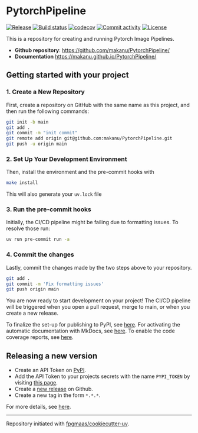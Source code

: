 # PytorchPipeline

[![Release](https://img.shields.io/github/v/release/makanu/PytorchPipeline)](https://img.shields.io/github/v/release/makanu/PytorchPipeline)
[![Build status](https://img.shields.io/github/actions/workflow/status/makanu/PytorchPipeline/main.yml?branch=main)](https://github.com/makanu/PytorchPipeline/actions/workflows/main.yml?query=branch%3Amain)
[![codecov](https://codecov.io/gh/makanu/PytorchPipeline/branch/main/graph/badge.svg)](https://codecov.io/gh/makanu/PytorchPipeline)
[![Commit activity](https://img.shields.io/github/commit-activity/m/makanu/PytorchPipeline)](https://img.shields.io/github/commit-activity/m/makanu/PytorchPipeline)
[![License](https://img.shields.io/github/license/makanu/PytorchPipeline)](https://img.shields.io/github/license/makanu/PytorchPipeline)

This is a repository for creating and running Pytorch Image Pipelines.

- **Github repository**: <https://github.com/makanu/PytorchPipeline/>
- **Documentation** <https://makanu.github.io/PytorchPipeline/>

## Getting started with your project

### 1. Create a New Repository

First, create a repository on GitHub with the same name as this project, and then run the following commands:

```bash
git init -b main
git add .
git commit -m "init commit"
git remote add origin git@github.com:makanu/PytorchPipeline.git
git push -u origin main
```

### 2. Set Up Your Development Environment

Then, install the environment and the pre-commit hooks with

```bash
make install
```

This will also generate your `uv.lock` file

### 3. Run the pre-commit hooks

Initially, the CI/CD pipeline might be failing due to formatting issues. To resolve those run:

```bash
uv run pre-commit run -a
```

### 4. Commit the changes

Lastly, commit the changes made by the two steps above to your repository.

```bash
git add .
git commit -m 'Fix formatting issues'
git push origin main
```

You are now ready to start development on your project!
The CI/CD pipeline will be triggered when you open a pull request, merge to main, or when you create a new release.

To finalize the set-up for publishing to PyPI, see [here](https://fpgmaas.github.io/cookiecutter-uv/features/publishing/#set-up-for-pypi).
For activating the automatic documentation with MkDocs, see [here](https://fpgmaas.github.io/cookiecutter-uv/features/mkdocs/#enabling-the-documentation-on-github).
To enable the code coverage reports, see [here](https://fpgmaas.github.io/cookiecutter-uv/features/codecov/).

## Releasing a new version

- Create an API Token on [PyPI](https://pypi.org/).
- Add the API Token to your projects secrets with the name `PYPI_TOKEN` by visiting [this page](https://github.com/makanu/PytorchPipeline/settings/secrets/actions/new).
- Create a [new release](https://github.com/makanu/PytorchPipeline/releases/new) on Github.
- Create a new tag in the form `*.*.*`.

For more details, see [here](https://fpgmaas.github.io/cookiecutter-uv/features/cicd/#how-to-trigger-a-release).

---

Repository initiated with [fpgmaas/cookiecutter-uv](https://github.com/fpgmaas/cookiecutter-uv).
